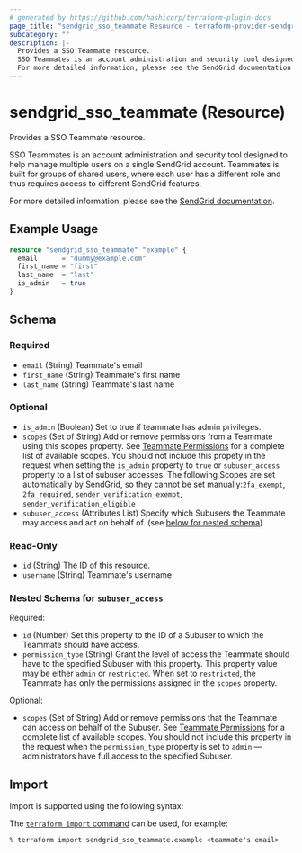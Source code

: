 ```yaml
---
# generated by https://github.com/hashicorp/terraform-plugin-docs
page_title: "sendgrid_sso_teammate Resource - terraform-provider-sendgrid"
subcategory: ""
description: |-
  Provides a SSO Teammate resource.
  SSO Teammates is an account administration and security tool designed to help manage multiple users on a single SendGrid account. Teammates is built for groups of shared users, where each user has a different role and thus requires access to different SendGrid features.
  For more detailed information, please see the SendGrid documentation https://docs.sendgrid.com/glossary/teammates.
---
```


# sendgrid_sso_teammate (Resource)

Provides a SSO Teammate resource.

SSO Teammates is an account administration and security tool designed to help manage multiple users on a single SendGrid account. Teammates is built for groups of shared users, where each user has a different role and thus requires access to different SendGrid features.

For more detailed information, please see the [SendGrid documentation](https://docs.sendgrid.com/glossary/teammates).

## Example Usage

```terraform
resource "sendgrid_sso_teammate" "example" {
  email      = "dummy@example.com"
  first_name = "first"
  last_name  = "last"
  is_admin   = true
}
```

<!-- schema generated by tfplugindocs -->
## Schema

### Required

- `email` (String) Teammate's email
- `first_name` (String) Teammate's first name
- `last_name` (String) Teammate's last name

### Optional

- `is_admin` (Boolean) Set to true if teammate has admin privileges.
- `scopes` (Set of String) Add or remove permissions from a Teammate using this scopes property. See [Teammate Permissions](https://www.twilio.com/docs/sendgrid/ui/account-and-settings/teammate-permissions) for a complete list of available scopes. You should not include this propety in the request when setting the `is_admin` property to `true` or `subuser_access` property to a list of subuser accesses. The following Scopes are set automatically by SendGrid, so they cannot be set manually:`2fa_exempt`, `2fa_required`, `sender_verification_exempt`, `sender_verification_eligible`
- `subuser_access` (Attributes List) Specify which Subusers the Teammate may access and act on behalf of. (see [below for nested schema](#nestedatt--subuser_access))

### Read-Only

- `id` (String) The ID of this resource.
- `username` (String) Teammate's username

<a id="nestedatt--subuser_access"></a>
### Nested Schema for `subuser_access`

Required:

- `id` (Number) Set this property to the ID of a Subuser to which the Teammate should have access.
- `permission_type` (String) Grant the level of access the Teammate should have to the specified Subuser with this property. This property value may be either `admin` or `restricted`. When set to `restricted`, the Teammate has only the permissions assigned in the `scopes` property.

Optional:

- `scopes` (Set of String) Add or remove permissions that the Teammate can access on behalf of the Subuser. See [Teammate Permissions](https://www.twilio.com/docs/sendgrid/ui/account-and-settings/teammate-permissions) for a complete list of available scopes. You should not include this property in the request when the `permission_type` property is set to `admin` — administrators have full access to the specified Subuser.

## Import

Import is supported using the following syntax:

The [`terraform import` command](https://developer.hashicorp.com/terraform/cli/commands/import) can be used, for example:

```shell
% terraform import sendgrid_sso_teammate.example <teammate's email>
```
